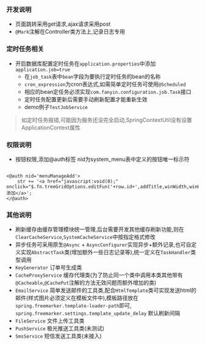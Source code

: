 ### 开发说明
* 页面跳转采用get请求,ajax请求采用post
* `@Mark`注解在Controller类方法上,记录日志专用


### 定时任务相关
* 开启数据库配置定时任务在`application.properties`中添加`application.job=true`
    * 在`job_task`表中`bean`字段为要执行定时任务的bean的名称
    * `cron_expression`为cron表达式,如需简单定时任务可使用`@Scheduled`
    * 相应的bean定任务必须实现`com.fanyin.configuration.job.Task`接口
    * 定时任务配置更新后需要手动刷新配置才能重新生效
    * demo例子`TestJobService`
> 如定时任务报错,可能因为服务还没完全启动,SpringContextUtil没有设置ApplicationContext属性

### 权限说明

* 按钮权限,添加@auth标签 nid为system_menu表中定义的按钮唯一标示符
```ftl

<@auth nid='menuManageAdd'>
    str += '<a href="javascript:void(0);" onclick="$.fn.treeGridOptions.editFun('+row.id+',addTitle,winWidth,winHeight,addUrl);"> 添加</a>';
</@auth>

``` 
### 其他说明
* 刷新缓存由缓存管理模块统一管理,后台需要开发其他缓存刷新功能,则在`ClearCacheService`,`SystemCacheService`中按指定格式修改
* 异步任务可采用原生`@Async` + `AsyncConfigurer`实现异步+额外记录,也可自定义实现`AbstractTask`类(增加额外一些日志记录等),统一定义在`TaskHandler`类型调用
* `KeyGenerator` 订单号生成类
* `CacheProxyService` 缓存代理类(为了防止同一个类中调用本类其他带有`@Cacheable`,`@CachePut`注解的方法无效问题而额外增加的类)
* `EmailService` 简单发送邮件的工具类,配合`HtmlTemplate`类可实现发送html的邮件(样式图片必须定义在模板文件中),模板路径放在`spring.freemarker.template-loader-path`即可, `spring.freemarker.settings.template_update_delay` 默认刷新间隔
* `FileService` 文件上传工具类
* `PushService` 极光推送工具类(未测试)
* `SmsService` 短信发送工具类(未接入)
